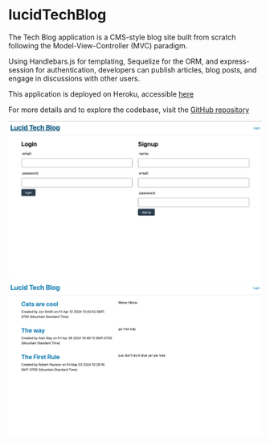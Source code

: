 # lucidTechBlog 

The Tech Blog application is a CMS-style blog site built from scratch following the Model-View-Controller (MVC) paradigm. 

Using Handlebars.js for templating, Sequelize for the ORM, and express-session for authentication, developers can publish articles, blog posts, and engage in discussions with other users. 

This application is deployed on Heroku, accessible [here](https://lucid-tech-blog-afcc3e52c271.herokuapp.com/)

For more details and to explore the codebase, visit the [GitHub repository](https://github.com/wellheythereMJ/lucidTechBlog)

![screenshot of lucid Tech Blog](./assets/screenshots/lucidTechBlog%20Screenshot%201.png)
![screenshot of lucid Tech Blog](./assets/screenshots/lucidTechBlog%20Screenshot%202.png)